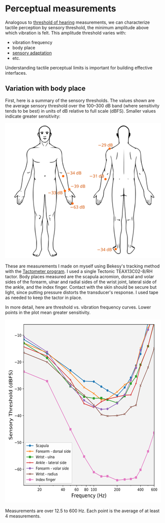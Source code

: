 # Perceptual measurements

Analogous to [threshold of
hearing](https://en.wikipedia.org/wiki/Absolute_threshold_of_hearing)
measurements, we can characterize tactile perception by sensory threshold, the
minimum amplitude above which vibration is felt. This amplitude threshold varies
with:

 * vibration frequency
 * body place
 * [sensory adaptation](https://en.wikipedia.org/wiki/Neural_adaptation)
 * etc.

Understanding tactile perceptual limits is important for building effective
interfaces.

## Variation with body place

First, here is a summary of the sensory thresholds. The values shown are the
average sensory threshold over the 100&ndash;300 dB band (where sensitivity
tends to be best) in units of dB relative to full scale (dBFS). Smaller
values indicate greater sensitivity:

![Body overview](body_overview.svg)

These are measurements I made on myself using Bekesy's tracking method with
the [Tactometer program](../tools/tactometer/index.md). I used a single Tectonic
TEAX13C02-8/RH tactor. Body places measured are the scapula acromion, dorsal
and volar sides of the forearm, ulnar and radial sides of the wrist joint,
lateral side of the ankle, and the index finger. Contact with the skin should
be secure but light, since putting pressure distorts the transducer's
response. I used tape as needed to keep the tactor in place.

In more detail, here are threshold vs. vibration frequency curves. Lower points
in the plot mean greater sensitivity.

<img src="thresholds_body_place.svg" width="594" height="594"
     alt="Threshold by body place">

Measurements are over 12.5 to 600 Hz. Each point is the average of at least 4
measurements.
